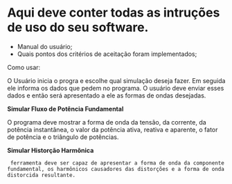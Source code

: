# Aqui deve conter todas as intruções de uso do seu software.

* Manual do usuário;
* Quais pontos dos critérios de aceitação foram implementados;


Como usar:

O Usuário inicia o progra e escolhe qual simulação deseja fazer. Em seguida ele informa os dados que pedem no programa.
O usuário deve enviar esses dados e então será apresentado a ele as formas de ondas desejadas.

**Simular Fluxo de Potência Fundamental**

O programa deve mostrar a forma de onda da tensão, da corrente, da potência instantânea, o valor da potência ativa, reativa e aparente, o fator de potência e o triângulo de potências. 

**Simular Historção Harmônica**

     ferramenta deve ser capaz de apresentar a forma de onda da componente fundamental, os harmônicos causadores das distorções e a forma de onda distorcida resultante. 